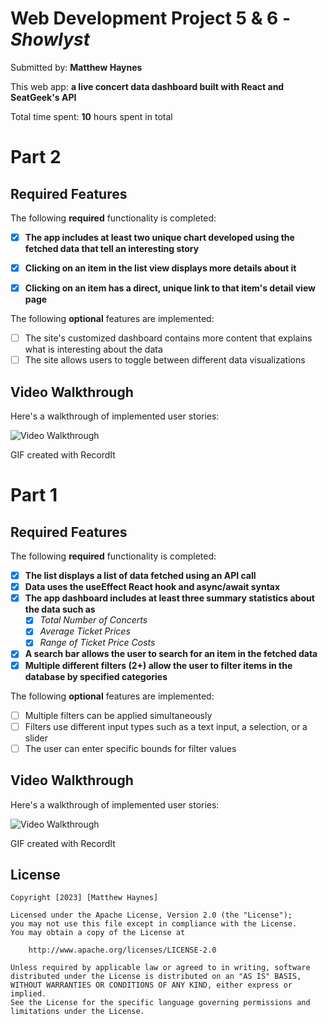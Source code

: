 # Web Development Project 5 & 6 - *Showlyst*

Submitted by: **Matthew Haynes**

This web app: **a live concert data dashboard built with React and SeatGeek's API**

Total time spent: **10** hours spent in total

# Part 2

## Required Features

The following **required** functionality is completed:

- [X] **The app includes at least two unique chart developed using the fetched data that tell an interesting story**
- [X] **Clicking on an item in the list view displays more details about it**
- [X] **Clicking on an item has a direct, unique link to that item's detail view page**


The following **optional** features are implemented:

- [ ] The site's customized dashboard contains more content that explains what is interesting about the data
- [ ] The site allows users to toggle between different data visualizations

## Video Walkthrough

Here's a walkthrough of implemented user stories:

<img src='http://g.recordit.co/66zNAUOpEC.gif' title='Video Walkthrough' width='' alt='Video Walkthrough' />

<!-- Replace this with whatever GIF tool you used! -->
GIF created with RecordIt

# Part 1

## Required Features

The following **required** functionality is completed:

- [X] **The list displays a list of data fetched using an API call**
- [X] **Data uses the useEffect React hook and async/await syntax**
- [X] **The app dashboard includes at least three summary statistics about the data such as**
  - [X] *Total Number of Concerts*
  - [X] *Average Ticket Prices*
  - [X] *Range of Ticket Price Costs*
- [X] **A search bar allows the user to search for an item in the fetched data**
- [X] **Multiple different filters (2+) allow the user to filter items in the database by specified categories**

The following **optional** features are implemented:

- [ ] Multiple filters can be applied simultaneously
- [ ] Filters use different input types such as a text input, a selection, or a slider
- [ ] The user can enter specific bounds for filter values

## Video Walkthrough

Here's a walkthrough of implemented user stories:

<img src='http://g.recordit.co/sZZLk2TN5r.gif' title='Video Walkthrough' width='' alt='Video Walkthrough' />

<!-- Replace this with whatever GIF tool you used! -->
GIF created with RecordIt

## License

    Copyright [2023] [Matthew Haynes]

    Licensed under the Apache License, Version 2.0 (the "License");
    you may not use this file except in compliance with the License.
    You may obtain a copy of the License at

        http://www.apache.org/licenses/LICENSE-2.0

    Unless required by applicable law or agreed to in writing, software
    distributed under the License is distributed on an "AS IS" BASIS,
    WITHOUT WARRANTIES OR CONDITIONS OF ANY KIND, either express or implied.
    See the License for the specific language governing permissions and
    limitations under the License.

